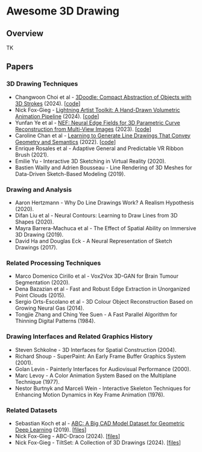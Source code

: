# Awesome 3D Drawing

## Overview
TK

## Papers
### 3D Drawing Techniques
- Changwoon Choi et al - <a href="https://arxiv.org/abs/2402.03690">3Doodle: Compact Abstraction of Objects with 3D Strokes</a> (2024). [<a href="https://github.com/changwoonchoi/3Doodle">code</a>]
- Nick Fox-Gieg - <a href="https://doi.org/10.1145/3664221">Lightning Artist Toolkit: A Hand-Drawn Volumetric Animation Pipeline</a> (2024). [<a href="https://github.com/n1ckfg/latk_blender">code</a>]
- Yunfan Ye et al - <a href="https://arxiv.org/abs/2303.07653">NEF: Neural Edge Fields for 3D Parametric Curve Reconstruction from Multi-View Images</a> (2023). [<a href="https://github.com/yunfan1202/NEF_code">code</a>]
- Caroline Chan et al - <a href="https://arxiv.org/abs/2203.12691">Learning to Generate Line Drawings That Convey Geometry and Semantics</a> (2022). [<a href="https://github.com/carolineec/informative-drawings">code</a>]
- Enrique Rosales et al - Adaptive General and Predictable VR Ribbon Brush (2021).
- Emilie Yu - Interactive 3D Sketching in Virtual Reality (2020). 
- Bastien Wailly and Adrien Bousseau - Line Rendering of 3D Meshes for Data-Driven Sketch-Based Modeling (2019).

### Drawing and Analysis
- Aaron Hertzmann - Why Do Line Drawings Work? A Realism Hypothesis (2020).
- Difan Liu et al - Neural Contours: Learning to Draw Lines from 3D Shapes (2020).
- Mayra Barrera-Machuca et al - The Effect of Spatial Ability on Immersive 3D Drawing (2019).
- David Ha and Douglas Eck - A Neural Representation of Sketch Drawings (2017).

### Related Processing Techniques
- Marco Domenico Cirillo et al - Vox2Vox 3D-GAN for Brain Tumour Segmentation (2020).
- Dena Bazazian et al - Fast and Robust Edge Extraction in Unorganized Point Clouds (2015).
- Sergio Orts-Escolano et al - 3D Colour Object Reconstruction Based on Growing Neural Gas (2014).
- Tongjie Zhang and Ching Yee Suen - A Fast Parallel Algorithm for Thinning Digital Patterns (1984).

### Drawing Interfaces and Related Graphics History
- Steven Schkolne - 3D Interfaces for Spatial Construction (2004).
- Richard Shoup - SuperPaint: An Early Frame Buffer Graphics System (2001).
- Golan Levin - Painterly Interfaces for Audiovisual Performance (2000).
- Marc Levoy - A Color Animation System Based on the Multiplane Technique (1977).
- Nestor Burtnyk and Marceli Wein - Interactive Skeleton Techniques for Enhancing Motion Dynamics in Key Frame Animation (1976).

### Related Datasets
- Sebastian Koch et al - <a href="https://arxiv.org/abs/1812.06216">ABC: A Big CAD Model Dataset for Geometric Deep Learning</a> (2019). [<a href="https://deep-geometry.github.io/abc-dataset/">files</a>]
- Nick Fox-Gieg - ABC-Draco (2024). [<a href="https://doi.org/10.5683/SP3/QGGXYJ">files</a>]
- Nick Fox-Gieg - TiltSet: A Collection of 3D Drawings (2024). [<a href="https://doi.org/10.20383/103.0917">files</a>]


